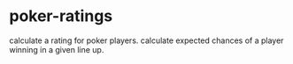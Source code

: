 # poker-ratings
calculate a rating for poker players. calculate expected chances of a player winning in a given line up.
